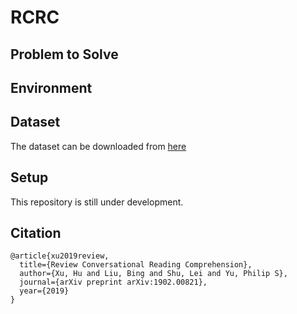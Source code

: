 # RCRC

## Problem to Solve


## Environment


## Dataset

The dataset can be downloaded from [here]()

## Setup



This repository is still under development.

## Citation
```
@article{xu2019review,
  title={Review Conversational Reading Comprehension},
  author={Xu, Hu and Liu, Bing and Shu, Lei and Yu, Philip S},
  journal={arXiv preprint arXiv:1902.00821},
  year={2019}
}
```
